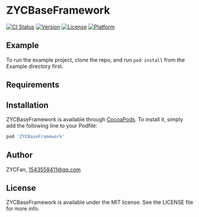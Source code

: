 # ZYCBaseFramework

[![CI Status](https://img.shields.io/travis/ZYCFan/ZYCBaseFramework.svg?style=flat)](https://travis-ci.org/ZYCFan/ZYCBaseFramework)
[![Version](https://img.shields.io/cocoapods/v/ZYCBaseFramework.svg?style=flat)](https://cocoapods.org/pods/ZYCBaseFramework)
[![License](https://img.shields.io/cocoapods/l/ZYCBaseFramework.svg?style=flat)](https://cocoapods.org/pods/ZYCBaseFramework)
[![Platform](https://img.shields.io/cocoapods/p/ZYCBaseFramework.svg?style=flat)](https://cocoapods.org/pods/ZYCBaseFramework)

## Example

To run the example project, clone the repo, and run `pod install` from the Example directory first.

## Requirements

## Installation

ZYCBaseFramework is available through [CocoaPods](https://cocoapods.org). To install
it, simply add the following line to your Podfile:

```ruby
pod 'ZYCBaseFramework'
```

## Author

ZYCFan, 1543558411@qq.com

## License

ZYCBaseFramework is available under the MIT license. See the LICENSE file for more info.
